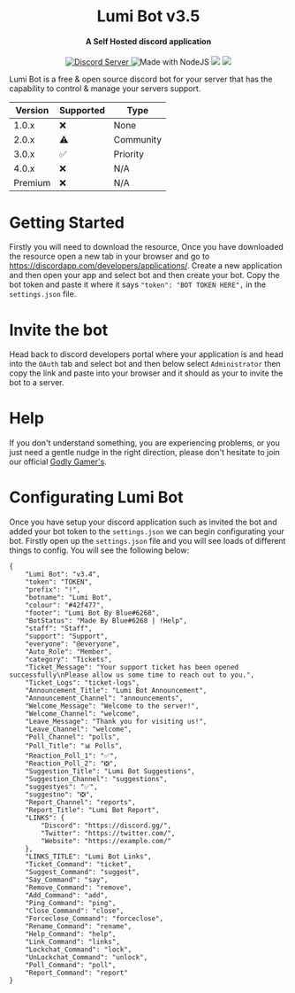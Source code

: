<h1 align="center">Lumi Bot v3.5</h1>
<h4 align="center">A Self Hosted discord application</h4>

<p align="center">
  <a href="https://discord.gg/AEUPQcd">
    <img src="https://discordapp.com/api/guilds/516345301985132552/widget.png?style=shield" alt="Discord Server">
  </a>
  <img src="https://img.shields.io/badge/Made%20with-NodeJS-blue.svg" alt="Made with NodeJS">
  <img src="https://github.com/DeveloperJosh/Lumi-Bot">
  <img src="https://github.com/DeveloperJosh/Lumi-Bot">
</p>

Lumi Bot is a free & open source discord bot for your server that has the capability to control & manage your servers support.

| Version | Supported          | Type               |
| ------- | ------------------ |--------------------|
| 1.0.x   | ❌                 | None               |
| 2.0.x   | ⚠                  | Community          |
| 3.0.x   | ✅                 | Priority           |
| 4.0.x   | ❌                 | N/A                |
| Premium | ❌                 | N/A                |

# Getting Started
Firstly you will need to download the resource, Once you have downloaded the resource open a new tab in your browser and go to https://discordapp.com/developers/applications/. Create a new application and then open your app and select bot and then create your bot. Copy the bot token and paste it where it says ``"token": "BOT TOKEN HERE",`` in the ``settings.json`` file.

# Invite the bot
Head back to discord developers portal where your application is and head into the ``OAuth`` tab and select bot and then below select ``Administrator`` then copy the link and paste into your browser and it should as your to invite the bot to a server.

# Help
If you don't understand something, you are experiencing problems, or you just need a gentle nudge in the right direction, please don't hesitate to join our official [Godly Gamer's](https://discord.gg/AEUPQcd).

# Configurating Lumi Bot
Once you have setup your discord application such as invited the bot and added your bot token to the ``settings.json`` we can begin configurating your bot. Firstly open up the ``settings.json`` file and you will see loads of different things to config. You will see the following below:

```
{
    "Lumi Bot": "v3.4",
    "token": "TOKEN",
    "prefix": "!",
    "botname": "Lumi Bot",
    "colour": "#42f477",
    "footer": "Lumi Bot By Blue#6268",
    "BotStatus": "Made By Blue#6268 | !Help",
    "staff": "Staff",
    "support": "Support",
    "everyone": "@everyone",
    "Auto_Role": "Member",
    "category": "Tickets",
    "Ticket_Message": "Your support ticket has been opened successfully\nPlease allow us some time to reach out to you.",
    "Ticket_Logs": "ticket-logs",
    "Announcement_Title": "Lumi Bot Announcement",
    "Announcement_Channel": "announcements",
    "Welcome_Message": "Welcome to the server!",
    "Welcome_Channel": "welcome",
    "Leave_Message": "Thank you for visiting us!",
    "Leave_Channel": "welcome",
    "Poll_Channel": "polls",
    "Poll_Title": "📊 Polls",
    "Reaction_Poll_1": "✅",
    "Reaction_Poll_2": "❎",
    "Suggestion_Title": "Lumi Bot Suggestions",
    "Suggestion_Channel": "suggestions",
    "suggestyes": "✅",
    "suggestno": "❎",
    "Report_Channel": "reports",
    "Report_Title": "Lumi Bot Report",
    "LINKS": {
        "Discord": "https://discord.gg/",
        "Twitter": "https://twitter.com/",
        "Website": "https://example.com/"
    },
    "LINKS_TITLE": "Lumi Bot Links",
    "Ticket_Command": "ticket",
    "Suggest_Command": "suggest",
    "Say_Command": "say",
    "Remove_Command": "remove",
    "Add_Command": "add",
    "Ping_Command": "ping",
    "Close_Command": "close",
    "Forceclose_Command": "forceclose",
    "Rename_Command": "rename",
    "Help_Command": "help",
    "Link_Command": "links",
    "Lockchat_Command": "lock",
    "UnLockchat_Command": "unlock",
    "Poll_Command": "poll",
    "Report_Command": "report"
}
```
